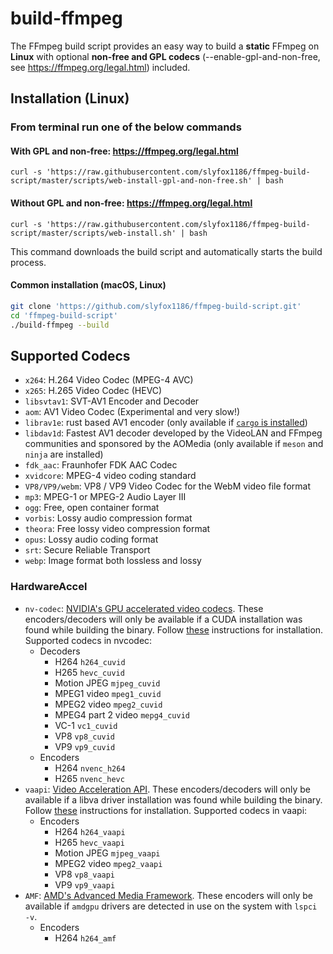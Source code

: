build-ffmpeg
==========

The FFmpeg build script provides an easy way to build a **static** FFmpeg on **Linux** with optional **non-free and GPL codecs** (--enable-gpl-and-non-free, see https://ffmpeg.org/legal.html) included.


## Installation (Linux)

### From terminal run one of the below commands

#### With GPL and non-free: https://ffmpeg.org/legal.html

```
curl -s 'https://raw.githubusercontent.com/slyfox1186/ffmpeg-build-script/master/scripts/web-install-gpl-and-non-free.sh' | bash

```
#### Without GPL and non-free: https://ffmpeg.org/legal.html 
```
curl -s 'https://raw.githubusercontent.com/slyfox1186/ffmpeg-build-script/master/scripts/web-install.sh' | bash

```

This command downloads the build script and automatically starts the build process.

#### Common installation (macOS, Linux)

```bash
git clone 'https://github.com/slyfox1186/ffmpeg-build-script.git'
cd 'ffmpeg-build-script'
./build-ffmpeg --build

```

## Supported Codecs

* `x264`: H.264 Video Codec (MPEG-4 AVC)
* `x265`: H.265 Video Codec (HEVC)
* `libsvtav1`: SVT-AV1 Encoder and Decoder
* `aom`: AV1 Video Codec (Experimental and very slow!)
* `librav1e`: rust based AV1 encoder (only available if [`cargo` is installed](https://doc.rust-lang.org/cargo/getting-started/installation.html)) 
* `libdav1d`: Fastest AV1 decoder developed by the VideoLAN and FFmpeg communities and sponsored by the AOMedia (only available if `meson` and `ninja` are installed)
* `fdk_aac`: Fraunhofer FDK AAC Codec
* `xvidcore`: MPEG-4 video coding standard
* `VP8/VP9/webm`: VP8 / VP9 Video Codec for the WebM video file format
* `mp3`: MPEG-1 or MPEG-2 Audio Layer III
* `ogg`: Free, open container format
* `vorbis`: Lossy audio compression format
* `theora`: Free lossy video compression format
* `opus`: Lossy audio coding format
* `srt`: Secure Reliable Transport
* `webp`: Image format both lossless and lossy

### HardwareAccel

* `nv-codec`: [NVIDIA's GPU accelerated video codecs](https://devblogs.nvidia.com/nvidia-ffmpeg-transcoding-guide/).
  These encoders/decoders will only be available if a CUDA installation was found while building the binary.
  Follow [these](#Cuda-installation) instructions for installation. Supported codecs in nvcodec:
    * Decoders
        * H264 `h264_cuvid`
        * H265 `hevc_cuvid`
        * Motion JPEG `mjpeg_cuvid`
        * MPEG1 video `mpeg1_cuvid`
        * MPEG2 video `mpeg2_cuvid`
        * MPEG4 part 2 video `mepg4_cuvid`
        * VC-1 `vc1_cuvid`
        * VP8 `vp8_cuvid`
        * VP9 `vp9_cuvid`
    * Encoders
        * H264 `nvenc_h264`
        * H265 `nvenc_hevc`
* `vaapi`: [Video Acceleration API](https://trac.ffmpeg.org/wiki/Hardware/VAAPI). These encoders/decoders will only be
  available if a libva driver installation was found while building the binary. Follow [these](#Vaapi-installation)
  instructions for installation. Supported codecs in vaapi:
    * Encoders
        * H264 `h264_vaapi`
        * H265 `hevc_vaapi`
        * Motion JPEG `mjpeg_vaapi`
        * MPEG2 video `mpeg2_vaapi`
        * VP8 `vp8_vaapi`
        * VP9 `vp9_vaapi`
* `AMF`: [AMD's Advanced Media Framework](https://github.com/GPUOpen-LibrariesAndSDKs/AMF). These encoders will only 
  be available if `amdgpu` drivers are detected in use on the system with `lspci -v`. 
    * Encoders
        * H264 `h264_amf`
